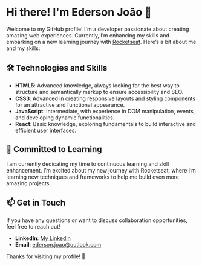 # Hi there! I'm Ederson João 👋

Welcome to my GitHub profile! I'm a developer passionate about creating amazing web experiences. Currently, I’m enhancing my skills and embarking on a new learning journey with [Rocketseat](https://rocketseat.com.br). Here’s a bit about me and my skills:

## 🛠️ Technologies and Skills

- **HTML5**: Advanced knowledge, always looking for the best way to structure and semantically markup to ensure accessibility and SEO.
- **CSS3**: Advanced in creating responsive layouts and styling components for an attractive and functional appearance.
- **JavaScript**: Intermediate, with experience in DOM manipulation, events, and developing dynamic functionalities.
- **React**: Basic knowledge, exploring fundamentals to build interactive and efficient user interfaces.

## 🚀 Committed to Learning

I am currently dedicating my time to continuous learning and skill enhancement. I’m excited about my new journey with Rocketseat, where I’m learning new techniques and frameworks to help me build even more amazing projects.

## 📫 Get in Touch

If you have any questions or want to discuss collaboration opportunities, feel free to reach out!

- **LinkedIn**: [My LinkedIn](https://www.linkedin.com/in/ederson-joao/)
- **Email**: [ederson.joao@outlook.com](mailto:ederson.joao@outlook.com)

Thanks for visiting my profile! 🚀

